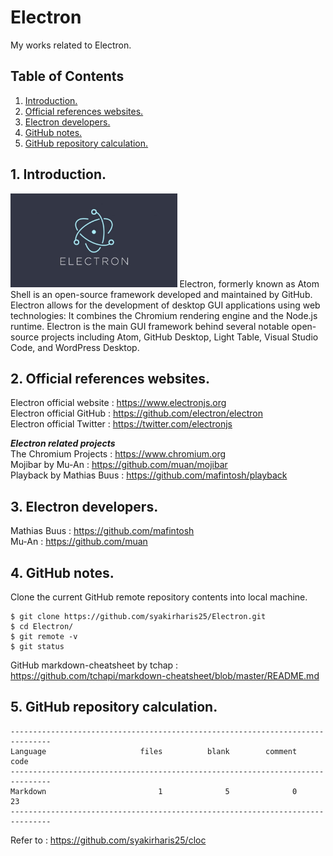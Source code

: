 # Electron
My works related to Electron.

## Table of Contents
1. [Introduction.](#introduction)
2. [Official references websites.](#references)
3. [Electron developers.](#developers)
4. [GitHub notes.](#github)
5. [GitHub repository calculation.](#calculation)

<a name="introduction"></a>
## 1. Introduction.
<img src="electron.jpg" height="150"> 
Electron, formerly known as Atom Shell is an open-source framework developed and maintained by GitHub. Electron allows for the development of desktop GUI applications using web technologies: It combines the Chromium rendering engine and the Node.js runtime. Electron is the main GUI framework behind several notable open-source projects including Atom, GitHub Desktop, Light Table, Visual Studio Code, and WordPress Desktop.

<a name="references"></a>
## 2. Official references websites. <br />
Electron official website : https://www.electronjs.org <br />
Electron official GitHub : https://github.com/electron/electron <br />
Electron official Twitter : https://twitter.com/electronjs <br />

**_Electron related projects_** <br />
The Chromium Projects : https://www.chromium.org <br />
Mojibar by Mu-An : https://github.com/muan/mojibar <br />
Playback by Mathias Buus : https://github.com/mafintosh/playback <br />

<a name="developers"></a>
## 3. Electron developers.
Mathias Buus : https://github.com/mafintosh <br />
Mu-An : https://github.com/muan <br />

<a name="github"></a>
## 4. GitHub notes.
Clone the current GitHub remote repository contents into local machine.
```
$ git clone https://github.com/syakirharis25/Electron.git
$ cd Electron/
$ git remote -v
$ git status
```

GitHub markdown-cheatsheet by tchap : https://github.com/tchapi/markdown-cheatsheet/blob/master/README.md

<a name="calculation"></a>
## 5. GitHub repository calculation.
```
-------------------------------------------------------------------------------
Language                     files          blank        comment           code
-------------------------------------------------------------------------------
Markdown                         1              5              0             23
-------------------------------------------------------------------------------
```
Refer to : https://github.com/syakirharis25/cloc
